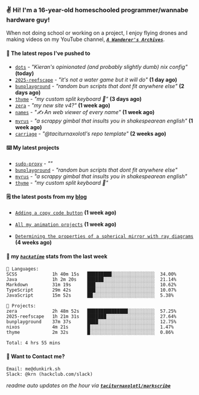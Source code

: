 ### ✌️ Hi! I'm a 16-year-old homeschooled programmer/wannabe hardware guy!

When not doing school or working on a project, I enjoy flying drones and making videos on my YouTube channel, [**_`A Wanderer's Archives`_**](https://youtube.com/@wanderer.archives).

#### 👷 The latest repos I've pushed to

- [`dots`](https://github.com/taciturnaxolotl/dots) - _"Kieran's opinionated (and probably slightly dumb) nix config"_ **(today)**
- [`2025-reefscape`](https://github.com/df1317/2025-reefscape) - _"it's not a water game but it will do"_ **(1 day ago)**
- [`bunplayground`](https://github.com/taciturnaxolotl/bunplayground) - _"random bun scripts that dont fit anywhere else"_ **(2 days ago)**
- [`thyme`](https://github.com/taciturnaxolotl/thyme) - _"my custom split keyboard 🫶"_ **(3 days ago)**
- [`zera`](https://github.com/taciturnaxolotl/zera) - _"my new site v4?"_ **(1 week ago)**
- [`names`](https://github.com/aramshiva/names) - _"✍️ An web viewer of every name"_ **(1 week ago)**
- [`myrus`](https://github.com/taciturnaxolotl/myrus) - _"a scrappy gimbal that insults you in shakespearean english"_ **(1 week ago)**
- [`carriage`](https://github.com/taciturnaxolotl/carriage) - _"@taciturnaxolotl's repo template"_ **(2 weeks ago)**

#### ⌨️ My latest projects

- [`sudo-proxy`](https://github.com/taciturnaxolotl/sudo-proxy) - _""_
- [`bunplayground`](https://github.com/taciturnaxolotl/bunplayground) - _"random bun scripts that dont fit anywhere else"_
- [`myrus`](https://github.com/taciturnaxolotl/myrus) - _"a scrappy gimbal that insults you in shakespearean english"_
- [`thyme`](https://github.com/taciturnaxolotl/thyme) - _"my custom split keyboard 🫶"_

#### 🗒️ the latest posts from my [blog](https://dunkirk.sh)

- [`Adding a copy code button`](https://dunkirk.sh/blog/adding-a-copy-button/) **(1 week ago)**

- [`All my animation projects`](https://dunkirk.sh/blog/my-animations/) **(1 week ago)**

- [`Determining the properties of a spherical mirror with ray diagrams`](https://dunkirk.sh/blog/spherical-ray-diagrams/) **(4 weeks ago)**



#### 📡 my [_`hackatime`_](https://waka.hackclub.com) stats from the last week

```text
💾 Languages:
SCSS             1h 40m 15s   █████████░░░░░░░░░░░░░░░░  34.00%
Java             1h 2m 20s    ██████░░░░░░░░░░░░░░░░░░░  21.14%
Markdown         31m 19s      ███░░░░░░░░░░░░░░░░░░░░░░  10.62%
TypeScript       29m 42s      ███░░░░░░░░░░░░░░░░░░░░░░  10.07%
JavaScript       15m 52s      ██░░░░░░░░░░░░░░░░░░░░░░░  5.38%

💼 Projects:
zera             2h 48m 52s   ███████████████░░░░░░░░░░  57.25%
2025-reefscape   1h 21m 31s   ███████░░░░░░░░░░░░░░░░░░  27.64%
bunplayground    37m 37s      ████░░░░░░░░░░░░░░░░░░░░░  12.75%
nixos            4m 21s       █░░░░░░░░░░░░░░░░░░░░░░░░  1.47%
thyme            2m 32s       █░░░░░░░░░░░░░░░░░░░░░░░░  0.86%

Total: 4 hrs 55 mins
```

#### 📮 Want to Contact me?

```text
Email: me@dunkirk.sh
Slack: @krn (hackclub.com/slack)
```

_readme auto updates on the hour via [**`taciturnaxolotl/markscribe`**](https://github.com/taciturnaxolotl/markscribe)_
